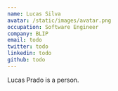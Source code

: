 ```yaml
---
name: Lucas Silva
avatar: /static/images/avatar.png
occupation: Software Engineer
company: BLIP
email: todo
twitter: todo
linkedin: todo
github: todo
---
```


Lucas Prado is a person.
